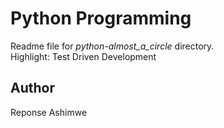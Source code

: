 # Python Programming
Readme file for *python-almost_a_circle* directory.  
Highlight: Test Driven Development

## Author

Reponse Ashimwe
